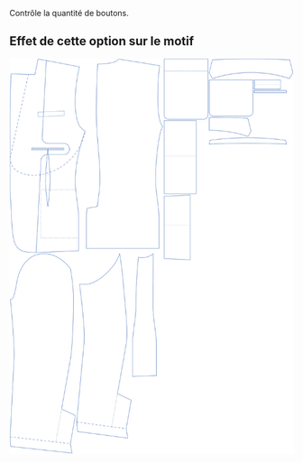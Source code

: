 
Contrôle la quantité de boutons.


## Effet de cette option sur le motif
![Cette image montre l'effet de cette option en superposant plusieurs variantes qui ont une valeur différente pour cette option](jaeger_buttons_sample.svg "Effet de cette option sur le motif")